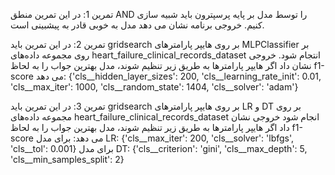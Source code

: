 <p>
تمرین 1: در این تمرین منطق AND را توسط مدل بر پایه پرسپترون باید شبیه سازی کنیم. خروجی برنامه نشان می دهد مدل به خوبی قادر به پیشبینی است.
</p>
<p>

تمرین 2: در این تمرین باید gridsearch  بر روی هایپر پارامترهای MLPClassifier بر روی مجموعه داده‌های heart_failure_clinical_records_dataset انتجام شود. خروجی نشان داد اگر هایپر پارامترها به طریق زیر تنظیم شوند، مدل بهترین جواب را به لحاظ f1-score می دهد:
{'cls__hidden_layer_sizes': 200, 'cls__learning_rate_init': 0.01, 'cls__max_iter': 1000, 'cls__random_state': 1404, 'cls__solver': 'adam'}
</p>
<p>
تمرین 3: در این تمرین باید gridsearch  بر روی هایپر پارامترهای LR و DT بر روی مجموعه داده‌های heart_failure_clinical_records_dataset انجام شود خروجی نشان داد اگر هایپر پارامترها به طریق زیر تنظیم شوند، مدل بهترین جواب را به لحاظ f1-score می دهد:
برای مدل LR: 
{'cls__max_iter': 200, 'cls__solver': 'lbfgs', 'cls__tol': 0.001}
برای مدل DT:
{'cls__criterion': 'gini', 'cls__max_depth': 5, 'cls__min_samples_split': 2}
</p>

